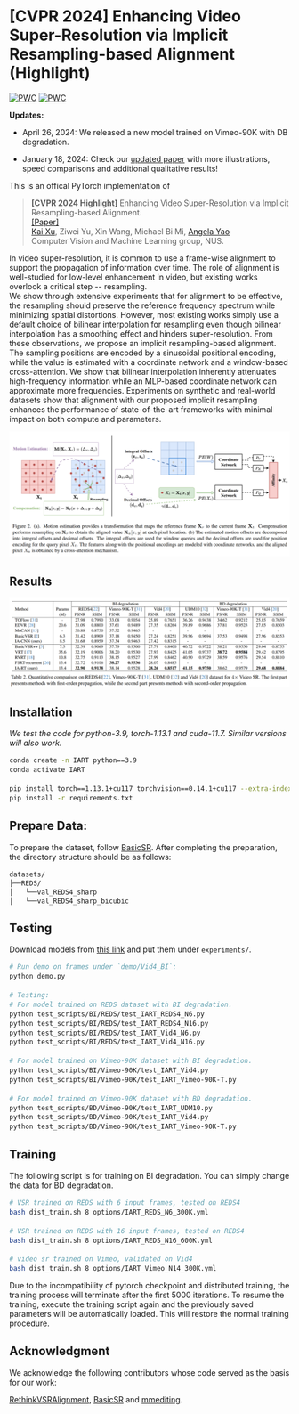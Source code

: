 # [CVPR 2024] Enhancing Video Super-Resolution via Implicit Resampling-based Alignment (Highlight)

[![PWC](https://img.shields.io/endpoint.svg?url=https://paperswithcode.com/badge/an-implicit-alignment-for-video-super/video-super-resolution-on-reds4-4x-upscaling)](https://paperswithcode.com/sota/video-super-resolution-on-reds4-4x-upscaling?p=an-implicit-alignment-for-video-super)
[![PWC](https://img.shields.io/endpoint.svg?url=https://paperswithcode.com/badge/an-implicit-alignment-for-video-super/video-super-resolution-on-vid4-4x-upscaling)](https://paperswithcode.com/sota/video-super-resolution-on-vid4-4x-upscaling?p=an-implicit-alignment-for-video-super)

**Updates:**
- April 26, 2024: We released a new model trained on Vimeo-90K with DB degradation.

- January 18, 2024: Check our [updated paper](https://github.com/kai422/IART/blob/main/arxiv.pdf) with more illustrations, speed comparisons and additional qualitative results!


This is an offical PyTorch implementation of 


>**[CVPR 2024 Highlight]** Enhancing Video Super-Resolution via Implicit Resampling-based Alignment.  
[[Paper]](https://github.com/kai422/IART/blob/main/arxiv.pdf)       
[Kai Xu](https://kai422.github.io/), Ziwei Yu, Xin Wang, Michael Bi Mi, [Angela Yao](https://www.comp.nus.edu.sg/~ayao/)    
Computer Vision and Machine Learning group, NUS.   

In video super-resolution, it is common to use a frame-wise alignment to support the propagation of information over time.  The role of alignment is well-studied for low-level enhancement in video, but existing works overlook a critical step -- resampling.  
We show through extensive experiments that for alignment to be effective, the resampling should preserve the reference frequency spectrum while minimizing spatial distortions. 
However, most existing works simply use a default choice of bilinear interpolation for resampling even though bilinear interpolation has a smoothing effect and hinders super-resolution.
From these observations, we propose an implicit resampling-based alignment.  
The sampling positions are encoded by a sinusoidal positional encoding, while the value is estimated with a coordinate network and a window-based cross-attention. 
We show that bilinear interpolation inherently attenuates high-frequency information while an MLP-based coordinate network can approximate more frequencies.
Experiments on synthetic and real-world datasets show that alignment with our proposed implicit resampling enhances the performance of state-of-the-art frameworks with minimal impact on both compute and parameters.

<p align="center">
  <img width="800" src="method.png">
</p>



## Results 
<p align="center">
  <img width="800" src="results.png">
</p>


## Installation

*We test the code for python-3.9, torch-1.13.1 and cuda-11.7. Similar versions will also work.*

```bash
conda create -n IART python==3.9
conda activate IART

pip install torch==1.13.1+cu117 torchvision==0.14.1+cu117 --extra-index-url https://download.pytorch.org/whl/cu117
pip install -r requirements.txt
```
## Prepare Data:

To prepare the dataset, follow [BasicSR](https://github.com/XPixelGroup/BasicSR/blob/master/docs/DatasetPreparation.md#Video-Super-Resolution). After completing the preparation, the directory structure should be as follows: 

```
datasets/
├──REDS/
│   └──val_REDS4_sharp
│   └──val_REDS4_sharp_bicubic
```

## Testing

Download models from [this link](https://drive.google.com/drive/folders/1MIUK37Izc4IcA_a3eSH-21EXOZO5G5qU?usp=sharing) and put them under `experiments/`.

```bash
# Run demo on frames under `demo/Vid4_BI`:
python demo.py

# Testing:
# For model trained on REDS dataset with BI degradation. 
python test_scripts/BI/REDS/test_IART_REDS4_N6.py
python test_scripts/BI/REDS/test_IART_REDS4_N16.py
python test_scripts/BI/REDS/test_IART_Vid4_N6.py
python test_scripts/BI/REDS/test_IART_Vid4_N16.py

# For model trained on Vimeo-90K dataset with BI degradation. 
python test_scripts/BI/Vimeo-90K/test_IART_Vid4.py
python test_scripts/BI/Vimeo-90K/test_IART_Vimeo-90K-T.py

# For model trained on Vimeo-90K dataset with BD degradation.
python test_scripts/BD/Vimeo-90K/test_IART_UDM10.py
python test_scripts/BD/Vimeo-90K/test_IART_Vid4.py
python test_scripts/BD/Vimeo-90K/test_IART_Vimeo-90K-T.py
```

## Training

The following script is for training on BI degradation. You can simply change the data for BD degradation.

```bash
# VSR trained on REDS with 6 input frames, tested on REDS4
bash dist_train.sh 8 options/IART_REDS_N6_300K.yml

# VSR trained on REDS with 16 input frames, tested on REDS4
bash dist_train.sh 8 options/IART_REDS_N16_600K.yml

# video sr trained on Vimeo, validated on Vid4
bash dist_train.sh 8 options/IART_Vimeo_N14_300K.yml
```

Due to the incompatibility of pytorch checkpoint and distributed training, the training process will terminate after the first 5000 iterations. To resume the training, execute the training script again and the previously saved parameters will be automatically loaded. This will restore the normal training procedure.



## Acknowledgment
We acknowledge the following contributors whose code served as the basis for our work:

[RethinkVSRAlignment](https://github.com/XPixelGroup/RethinkVSRAlignment), [BasicSR](https://github.com/XPixelGroup/BasicSR) and [mmediting](https://github.com/open-mmlab/mmediting).
